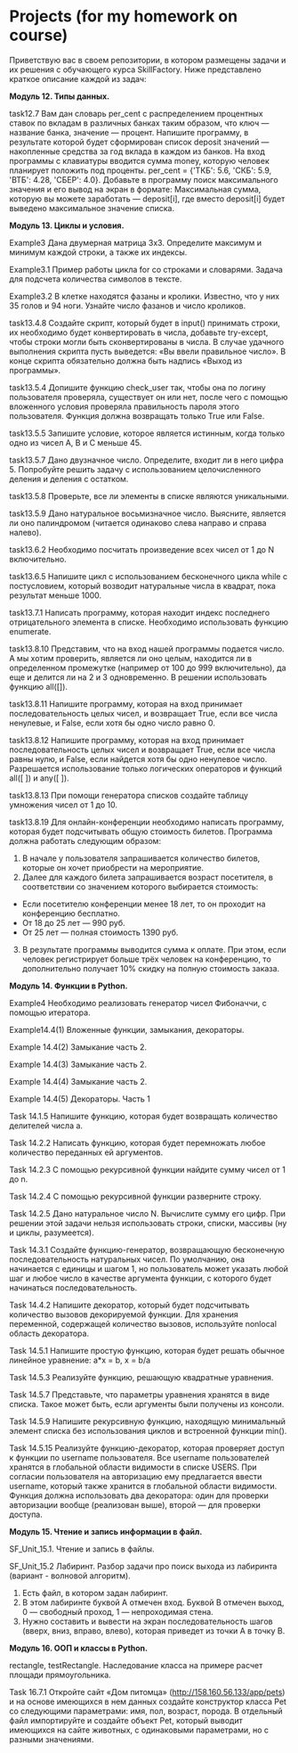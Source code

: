 # Projects (for my homework on course)
Приветствую вас в своем репозитории, в котором размещены задачи и их решения с обучающего курса SkillFactory. 
Ниже представлено краткое описание каждой из задач:

**Модуль 12. Типы данных.**

task12.7 Вам дан словарь per_cent с распределением процентных ставок по вкладам в различных банках таким образом, что ключ — название банка, значение — процент. Напишите программу, в результате которой будет сформирован список deposit значений — накопленные средства за год вклада в каждом из банков. На вход программы с клавиатуры вводится сумма money, которую человек планирует положить под проценты.
per_cent = {'ТКБ': 5.6, 'СКБ': 5.9, 'ВТБ': 4.28, 'СБЕР': 4.0}. Добавьте в программу поиск максимального значения и его вывод на экран в формате:
Максимальная сумма, которую вы можете заработать — deposit[i], где вместо deposit[i] будет выведено максимальное значение списка.

**Модуль 13. Циклы и условия.**

Example3 Дана двумерная матрица 3x3. Определите максимум и минимум каждой строки, а также их индексы.

Example3.1 Пример работы цикла for со строками и словарями. Задача для подсчета количества символов в тексте.

Example3.2 В клетке находятся фазаны и кролики. Известно, что у них 35 голов и 94 ноги. Узнайте число фазанов и число кроликов.

task13.4.8 Создайте скрипт, который будет в input() принимать строки, их необходимо будет конвертировать в числа, добавьте try-except, чтобы строки могли быть сконвертированы в числа.
В случае удачного выполнения скрипта пусть выведется: «Вы ввели правильное число».
В конце скрипта обязательно должна быть надпись «Выход из программы».

task13.5.4 Допишите функцию check_user так, чтобы она по логину пользователя проверяла, существует он или нет, после чего с помощью вложенного условия проверяла правильность пароля этого пользователя.
Функция должна возвращать только True или False.

task13.5.5 Запишите условие, которое является истинным, когда только одно из чисел А, В и С меньше 45.

task13.5.7 Дано двузначное число. Определите, входит ли в него цифра 5. Попробуйте решить задачу с использованием целочисленного деления и деления с остатком.

task13.5.8 Проверьте, все ли элементы в списке являются уникальными.

task13.5.9 Дано натуральное восьмизначное число. Выясните, является ли оно палиндромом (читается одинаково слева направо и справа налево).

task13.6.2 Необходимо посчитать произведение всех чисел от 1 до N включительно.

task13.6.5 Напишите цикл с использованием бесконечного цикла whilе с постусловием, который возводит натуральные числа в квадрат, пока результат меньше 1000.

task13.7.1 Написать программу, которая находит индекс последнего отрицательного элемента в списке. Необходимо использовать функцию enumerate.

task13.8.10 Представим, что на вход нашей программы подается число. А мы хотим проверить, является ли оно целым, находится ли в определенном промежутке (например от 100 до 999 включительно), да еще и делится ли на 2 и 3 одновременно. В решении использовать функцию all([]).

task13.8.11 Напишите программу, которая на вход принимает последовательность целых чисел, и возвращает True, если все числа ненулевые, и False, если хотя бы одно число равно 0.

task13.8.12 Напишите программу, которая на вход принимает последовательность целых чисел и возвращает True, если все числа равны нулю, и False, если найдется хотя бы одно ненулевое число. Разрешается использование только логических операторов и функций all([ ]) и any([ ]).

task13.8.13 При помощи генератора списков создайте таблицу умножения чисел от 1 до 10.

task13.8.19 Для онлайн-конференции необходимо написать программу, которая будет подсчитывать общую стоимость билетов. Программа должна работать следующим образом:
1. В начале у пользователя запрашивается количество билетов, которые он хочет приобрести на мероприятие.
2. Далее для каждого билета запрашивается возраст посетителя, в соответствии со значением которого выбирается стоимость:
- Если посетителю конференции менее 18 лет, то он проходит на конференцию бесплатно.
- От 18 до 25 лет — 990 руб.
- От 25 лет — полная стоимость 1390 руб.
3. В результате программы выводится сумма к оплате. При этом, если человек регистрирует больше трёх человек на конференцию, то дополнительно получает 10% скидку на полную стоимость заказа.

**Модуль 14. Функции в Python.**

Example4 Необходимо реализовать генератор чисел Фибоначчи, с помощью итератора.

Example14.4(1) Вложенные функции, замыкания, декораторы.

Example 14.4(2) Замыкание часть 2.

Example 14.4(3) Замыкание часть 2.

Example 14.4(4) Замыкание часть 2.

Example 14.4(5) Декораторы. Часть 1

Task 14.1.5 Напишите функцию, которая будет возвращать количество делителей числа а.

Task 14.2.2 Написать функцию, которая будет перемножать любое количество переданных ей аргументов.

Task 14.2.3 С помощью рекурсивной функции найдите сумму чисел от 1 до n.

Task 14.2.4 С помощью рекурсивной функции разверните строку.

Task 14.2.5 Дано натуральное число N. Вычислите сумму его цифр. При решении этой задачи нельзя использовать строки, списки, массивы (ну и циклы, разумеется).

Task 14.3.1 Создайте функцию-генератор, возвращающую бесконечную последовательность натуральных чисел. По умолчанию, она начинается с единицы и шагом 1, но пользователь может указать любой шаг и любое число в качестве аргумента функции, с которого будет начинаться последовательность.

Task 14.4.2 Напишите декоратор, который будет подсчитывать количество вызовов декорируемой функции. Для хранения переменной, содержащей количество вызовов, используйте nonlocal область декоратора.

Task 14.5.1 Напишите простую функцию, которая будет решать обычное линейное уравнение: a*x = b, x = b/a

Task 14.5.3 Реализуйте функцию, решающую квадратные уравнения. 

Task 14.5.7 Представьте, что параметры уравнения хранятся в виде списка. Такое может быть, если аргументы были получены из консоли.

Task 14.5.9 Напишите рекурсивную функцию, находящую минимальный элемент списка без использования циклов и встроенной функции min().

Task 14.5.15 Реализуйте функцию-декоратор, которая проверяет доступ к функции по username пользователя. Все username пользователей хранятся в глобальной области видимости в списке USERS.
При согласии пользователя на авторизацию ему предлагается ввести username, который также хранится в глобальной области видимости. Функция должна использовать два декоратора: один для проверки авторизации вообще (реализован выше), второй — для проверки доступа.

**Модуль 15. Чтение и запись информации в файл.**

SF_Unit_15.1. Чтение и запись в файлы.

SF_Unit_15.2 Лабиринт. Разбор задачи про поиск выхода из лабиринта (вариант - волновой алгоритм).
1. Есть файл, в котором задан лабиринт.
2. В этом лабиринте буквой А отмечен вход. Буквой В отмечен выход, 0 — свободный проход, 1 — непроходимая стена.
3. Нужно составить и вывести на экран последовательность шагов (вверх, вниз, вправо, влево), которая приведет из точки А в точку В.

**Модуль 16. ООП и классы в Python.**

rectangle, testRectangle. Наследование класса на примере расчет площади прямоугольника.

Task 16.7.1 Откройте сайт «Дом питомца» (http://158.160.56.133/app/pets) и на основе имеющихся в нем данных создайте конструктор класса Pet со следующими параметрами: имя, пол, возраст, порода. В отдельный файл импортируйте и создайте объект Pet, который выводит имеющихся на сайте животных, с одинаковыми параметрами, но с разными значениями. 


